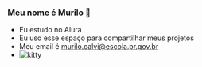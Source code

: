 ### Meu nome é Murilo 💙 
- Eu estudo no Alura
- Eu uso esse espaço para compartilhar meus projetos
- Meu email é murilo.calvi@escola.pr.gov.br
- ![kitty](https://tenor.com/pt-BR/view/cat-transparent-lol-funny-meme-gif-26735425)

